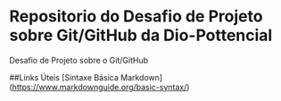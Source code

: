 # Repositorio do Desafio de Projeto sobre Git/GitHub da Dio-Pottencial
Desafio de Projeto sobre o Git/GitHub

##Links Úteis
[Sintaxe Básica Markdown]
(https://www.markdownguide.org/basic-syntax/)
